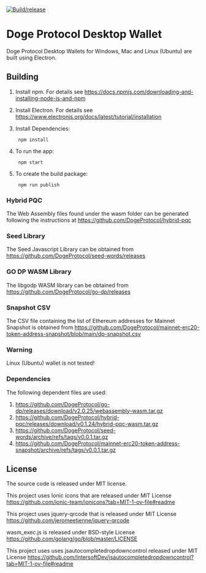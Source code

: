[![Build/release](https://github.com/DogeProtocol/desktop-wallet/actions/workflows/electron-forge-publish.yml/badge.svg)](https://github.com/DogeProtocol/desktop-wallet/actions/workflows/electron-forge-publish.yml)

# Doge Protocol Desktop Wallet
Doge Protocol Desktop Wallets for Windows, Mac and Linux (Ubuntu) are built using Electron. 

## Building

1) Install npm. For details see https://docs.npmjs.com/downloading-and-installing-node-js-and-npm
2) Install Electron. For details see https://www.electronjs.org/docs/latest/tutorial/installation
3) Install Dependencies:

		npm install

3) To run the app:

		npm start

4) To create the build package:

		npm run publish

### Hybrid PQC
The Web Assembly files found under the wasm folder can be generated following the instructions at https://github.com/DogeProtocol/hybrid-pqc

### Seed Library
The Seed Javascript Library can be obtained from https://github.com/DogeProtocol/seed-words/releases

### GO DP WASM Library
The libgodp WASM library can be obtained from https://github.com/DogeProtocol/go-dp/releases

### Snapshot CSV
The CSV file containing the list of Ethereum addresses for Mainnet Snapshot is obtained from https://github.com/DogeProtocol/mainnet-erc20-token-address-snapshot/blob/main/dp-snapshot.csv

### Warning
Linux (Ubuntu) wallet is not tested!

### Dependencies
The following dependent files are used:

1) https://github.com/DogeProtocol/go-dp/releases/download/v2.0.25/webassembly-wasm.tar.gz
2) https://github.com/DogeProtocol/hybrid-pqc/releases/download/v0.1.24/hybrid-pqc-wasm.tar.gz
3) https://github.com/DogeProtocol/seed-words/archive/refs/tags/v0.0.1.tar.gz
4) https://github.com/DogeProtocol/mainnet-erc20-token-address-snapshot/archive/refs/tags/v0.0.1.tar.gz

## License
The source code is released under MIT license.

This project uses Ionic icons that are released under MIT License https://github.com/ionic-team/ionicons?tab=MIT-1-ov-file#readme

This project uses jquery-qrcode that is released under MIT License https://github.com/jeromeetienne/jquery-qrcode

wasm_exec.js is released under BSD-style License https://github.com/golang/go/blob/master/LICENSE

This project uses uses jsautocompletedropdowncontrol released under MIT License https://github.com/IntersoftDev/jsautocompletedropdowncontrol?tab=MIT-1-ov-file#readme
